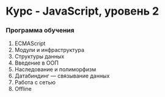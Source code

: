 # Курс - JavaScript, уровень 2

### Программа обучения
1. ECMAScript
2. Модули и инфраструктура
3. Структуры данных
4. Введение в ООП
5. Наследование и полиморфизм
6. Датабиндинг — связывание данных
7. Работа с сетью
8. Offline
